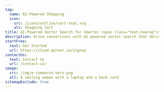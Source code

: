 ```yaml
---
tag: 
  name: AI-Powered Shopping
  icon: 
    src: /icons/outline/cart-teal.svg
    alt: Shopping Cart
title: AI-Powered Vector Search for Smarter <span class="text-nowrap">Shopping & Personalized</span> E-Commerce
description: Drive conversions with AI-powered vector search that delivers hyper-relevant product discovery, personalized recommendations, and fraud detection—all powered by Qdrant’s enterprise-grade vector database.
startFree:
  text: Get Started
  url: https://cloud.qdrant.io/signup
contactUs:
  text: Contact Us
  url: /contact-us/
image: 
  src: /img/e-commerce-hero.png
  alt: A smiling woman with a laptop and a bank card
sitemapExclude: true
---
```

